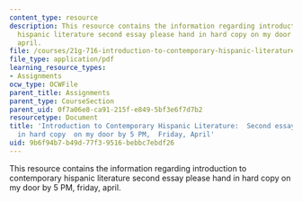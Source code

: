 ```yaml
---
content_type: resource
description: This resource contains the information regarding introduction to contemporary
  hispanic literature second essay please hand in hard copy on my door by 5 PM,  friday,
  april.
file: /courses/21g-716-introduction-to-contemporary-hispanic-literature-spring-2005/9b6f94b7b49d77f39516bebbc7ebdf26_MIT21G_716S05_sec_essay.pdf
file_type: application/pdf
learning_resource_types:
- Assignments
ocw_type: OCWFile
parent_title: Assignments
parent_type: CourseSection
parent_uid: 0f7a06e8-ca91-215f-e849-5bf3e6f7d7b2
resourcetype: Document
title: 'Introduction to Contemporary Hispanic Literature:  Second essay:  Please hand-
  in hard copy  on my door by 5 PM,  Friday, April'
uid: 9b6f94b7-b49d-77f3-9516-bebbc7ebdf26
---
```

This resource contains the information regarding introduction to contemporary hispanic literature second essay please hand in hard copy on my door by 5 PM,  friday, april.

